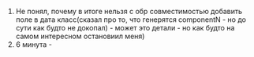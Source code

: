 1. Не понял, почему в итоге нельзя с обр совместимостью добавить поле в дата класс(сказал про то, что генерятся componentN - но до сути как будто не докопал) - может это детали - но как будто на самом интересном остановиил меня)
2. 6 минута - 